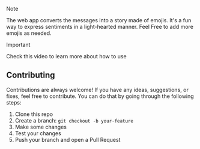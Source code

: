 > [!NOTE]
> The web app converts the messages into a story made of emojis. It's a fun way to express sentiments in a light-hearted manner.
> Feel Free to add more emojis as needed.

> [!IMPORTANT]
> Check this video to learn more about how to use

## Contributing

Contributions are always welcome! If you have any ideas, suggestions, or fixes, feel free to contribute. You can do that by going through the following steps:

1. Clone this repo
2. Create a branch: `git checkout -b your-feature`
3. Make some changes
4. Test your changes
5. Push your branch and open a Pull Request
